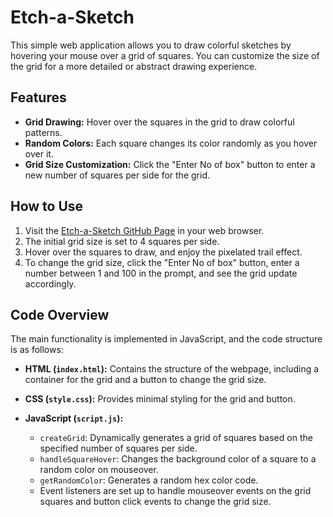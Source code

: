 # Etch-a-Sketch

This simple web application allows you to draw colorful sketches by hovering your mouse over a grid of squares. You can customize the size of the grid for a more detailed or abstract drawing experience.

## Features

- **Grid Drawing:** Hover over the squares in the grid to draw colorful patterns.
- **Random Colors:** Each square changes its color randomly as you hover over it.
- **Grid Size Customization:** Click the "Enter No of box" button to enter a new number of squares per side for the grid.

## How to Use

1. Visit the [Etch-a-Sketch GitHub Page](https://github.com/amswdeveloper/Etch-a-Sketch) in your web browser.
2. The initial grid size is set to 4 squares per side.
3. Hover over the squares to draw, and enjoy the pixelated trail effect.
4. To change the grid size, click the "Enter No of box" button, enter a number between 1 and 100 in the prompt, and see the grid update accordingly.

## Code Overview

The main functionality is implemented in JavaScript, and the code structure is as follows:

- **HTML (`index.html`):** Contains the structure of the webpage, including a container for the grid and a button to change the grid size.
- **CSS (`style.css`):** Provides minimal styling for the grid and button.

- **JavaScript (`script.js`):**
  - `createGrid`: Dynamically generates a grid of squares based on the specified number of squares per side.
  - `handleSquareHover`: Changes the background color of a square to a random color on mouseover.
  - `getRandomColor`: Generates a random hex color code.
  - Event listeners are set up to handle mouseover events on the grid squares and button click events to change the grid size.
